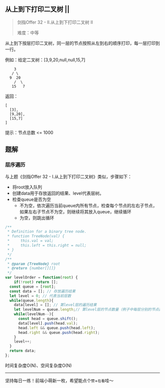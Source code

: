 ## 从上到下打印二叉树 ||

> 剑指Offer 32 - II.从上到下打印二叉树 II
>
> 难度：中等

从上到下按层打印二叉树，同一层的节点按照从左到右的顺序打印，每一层打印到一行。

例如：给定二叉树：[3,9,20,null,null,15,7]

```
    3
   / \
  9  20
    /  \
   15   7
```

返回：

```
[
  [3],
  [9,20],
  [15,7]
]
```

提示：节点总数 <= 1000

## 题解

### 层序遍历

与上题《剑指Offer 32 - I.从上到下打印二叉树》类似，步骤如下：

- 将root放入队列
- 创建data用于存放返回的结果、level代表层树。
- 检查queue是否为空
  - 不为空，依次遍历当前queue内所有节点，检查每个节点的左右子节点，如果左右子节点不为空，则继续将其放入queue，继续循环
  - 为空，则跳出循环

```javascript
/**
 * Definition for a binary tree node.
 * function TreeNode(val) {
 *     this.val = val;
 *     this.left = this.right = null;
 * }
 */
/**
 * @param {TreeNode} root
 * @return {number[][]}
 */
var levelOrder = function(root) {
	if(!root) return [];
  const queue = [root];
  const data = []; // 存放遍历结果
  let level = 0; // 代表当前层数
  while(queue.length){
    data[level] = []; // 第level层的遍历结果
    let levelNum = queue.length;// 第level层的节点数量（例子中每层分别的节点数量为1、2、2）
    while(levelNum--){
      const head = queue.shift();
      data[level].push(head.val);
      head.left && queue.push(head.left);
      head.right && queue.push(head.right);
    }
    level++;
  }
  return data;
};
```

时间复杂度O(N)、空间复杂度O(N)

****

坚持每日一练！前端小萌新一枚，希望能点个`赞`+`在看`哇～

